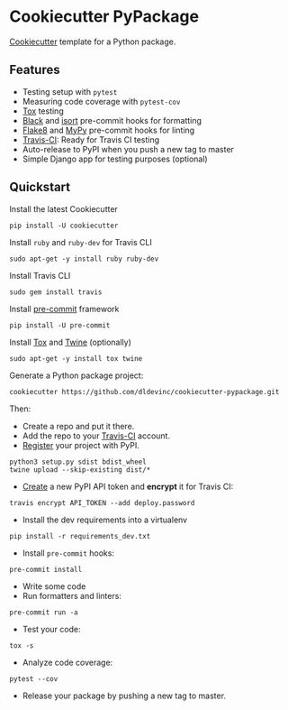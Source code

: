 # Cookiecutter PyPackage

[Cookiecutter][cookiecutter] template for a Python package.

## Features
* Testing setup with `pytest`
* Measuring code coverage with `pytest-cov`
* [Tox][tox] testing
* [Black][black] and [isort][isort] pre-commit hooks for formatting
* [Flake8][flake8] and [MyPy][mypy] pre-commit hooks for linting
* [Travis-CI][travis]: Ready for Travis CI testing
* Auto-release to PyPI when you push a new tag to master
* Simple Django app for testing purposes (optional)

## Quickstart

Install the latest Cookiecutter

```shell script
pip install -U cookiecutter
```

Install `ruby` and `ruby-dev` for Travis CLI
```shell script
sudo apt-get -y install ruby ruby-dev
```

Install Travis CLI
```shell script
sudo gem install travis
```

Install [pre-commit][precommit] framework
```shell script
pip install -U pre-commit
```

Install [Tox][tox] and [Twine][twine] (optionally)
```shell script
sudo apt-get -y install tox twine
```

Generate a Python package project:
```shell script
cookiecutter https://github.com/dldevinc/cookiecutter-pypackage.git
```

Then:
* Create a repo and put it there.
* Add the repo to your [Travis-CI][travis] account.
* [Register][pypi] your project with PyPI.
```shell script
python3 setup.py sdist bdist_wheel
twine upload --skip-existing dist/*
```
* [Create][pypi_apikey] a new PyPI API token and **encrypt** it for Travis CI:
```shell script
travis encrypt API_TOKEN --add deploy.password
```

* Install the dev requirements into a virtualenv
```shell script
pip install -r requirements_dev.txt
```
* Install `pre-commit` hooks: 
```shell script
pre-commit install
```
* Write some code
* Run formatters and linters:
```shell script
pre-commit run -a
```
* Test your code:
```shell script
tox -s
```
* Analyze code coverage:
```shell script
pytest --cov
```
* Release your package by pushing a new tag to master.

[cookiecutter]: https://github.com/audreyr/cookiecutter
[black]: https://github.com/psf/black
[isort]: https://github.com/timothycrosley/isort
[flake8]: https://github.com/PyCQA/flake8
[mypy]: http://mypy-lang.org/
[travis]: https://travis-ci.org/
[precommit]: https://pre-commit.com/
[tox]: http://testrun.org/tox/
[twine]: https://github.com/pypa/twine
[pypi]: https://packaging.python.org/tutorials/packaging-projects/#uploading-the-distribution-archives
[pypi_apikey]: https://test.pypi.org/help/#apitoken
